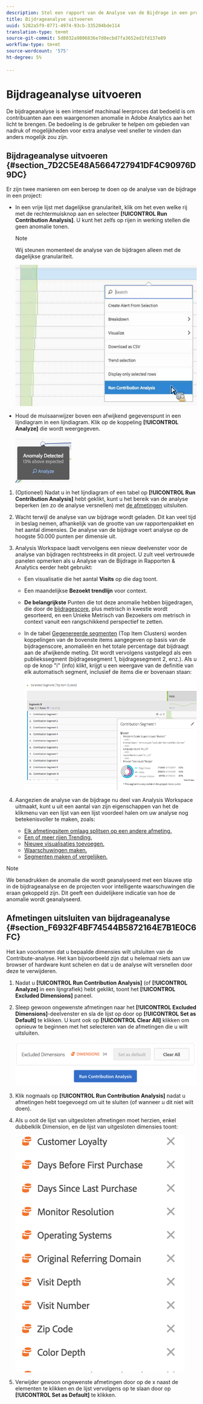 ```yaml
---
description: Stel een rapport van de Analyse van de Bijdrage in een project van de Werkruimte in werking.
title: Bijdrageanalyse uitvoeren
uuid: 5282a5f9-0771-4974-93cb-335204bde114
translation-type: tm+mt
source-git-commit: 5d8032a9806836e7d0ecbd7fa3652ed1fd137e89
workflow-type: tm+mt
source-wordcount: '575'
ht-degree: 5%

---
```



# Bijdrageanalyse uitvoeren

De bijdrageanalyse is een intensief machinaal leerproces dat bedoeld is om contribuanten aan een waargenomen anomalie in Adobe Analytics aan het licht te brengen. De bedoeling is de gebruiker te helpen om gebieden van nadruk of mogelijkheden voor extra analyse veel sneller te vinden dan anders mogelijk zou zijn.

## Bijdrageanalyse uitvoeren {#section_7D2C5E48A5664727941DF4C90976D9DC}

Er zijn twee manieren om een beroep te doen op de analyse van de bijdrage in een project:

* In een vrije lijst met dagelijkse granulariteit, klik om het even welke rij met de rechtermuisknop aan en selecteer **[!UICONTROL Run Contribution Analysis]**. U kunt het zelfs op rijen in werking stellen die geen anomalie tonen.

   >[!NOTE]
   >
   >Wij steunen momenteel de analyse van de bijdragen alleen met de dagelijkse granulariteit.

   ![](assets/run_ca.png)

* Houd de muisaanwijzer boven een afwijkend gegevenspunt in een lijndiagram in een lijndiagram. Klik op de koppeling **[!UICONTROL Analyze]** die wordt weergegeven.

   ![](assets/contribution-analysis.png)

1. (Optioneel) Nadat u in het lijndiagram of een tabel op **[!UICONTROL Run Contribution Analysis]** hebt geklikt, kunt u het bereik van de analyse beperken (en zo de analyse versnellen) met [de afmetingen](#section_F6932F4BF74544B5872164E7B1E0C6FC) uitsluiten.

1. Wacht terwijl de analyse van uw bijdrage wordt geladen. Dit kan veel tijd in beslag nemen, afhankelijk van de grootte van uw rapportenpakket en het aantal dimensies. De analyse van de bijdrage voert analyse op de hoogste 50.000 punten per dimensie uit.
1. Analysis Workspace laadt vervolgens een nieuw deelvenster voor de analyse van bijdragen rechtstreeks in dit project. U zult veel vertrouwde panelen opmerken als u Analyse van de Bijdrage in Rapporten &amp; Analytics eerder hebt gebruikt:

   * Een visualisatie die het aantal **Visits** op die dag toont.
   * Een maandelijkse **Bezoekt trendlijn** voor context.
   * **De belangrijkste** Punten die tot deze anomalie hebben bijgedragen, die door de  [bijdragescore](https://docs.adobe.com/content/help/en/analytics/analyze/analysis-workspace/virtual-analyst/contribution-analysis/ca-tokens.html), plus metrisch in kwestie wordt gesorteerd, en een Unieke Metrisch van Bezoekers om metrisch in context vanuit een rangschikkend perspectief te zetten.

   * In de tabel [Gegenereerde segmenten](https://docs.adobe.com/content/help/en/analytics/components/segmentation/segmentation-workflow/seg-build.html) (Top Item Clusters) worden koppelingen van de bovenste items aangegeven op basis van de bijdragenscore, anomalieën en het totale percentage dat bijdraagt aan de afwijkende meting. Dit wordt vervolgens vastgelegd als een publiekssegment (bijdragesegment 1, bijdragesegment 2, enz.). Als u op de knop &quot;i&quot; (info) klikt, krijgt u een weergave van de definitie van elk automatisch segment, inclusief de items die er bovenaan staan:

      ![](assets/auto_segment.png)

1. Aangezien de analyse van de bijdrage nu deel van Analysis Workspace uitmaakt, kunt u uit een aantal van zijn eigenschappen van het de klikmenu van een lijst van een lijst voordeel halen om uw analyse nog betekenisvoller te maken, zoals:

   * [Elk afmetingsitem omlaag splitsen op een andere afmeting.](/help/analyze/analysis-workspace/components/dimensions/t-breakdown-fa.md)
   * [Een of meer rijen Trending.](/help/analyze/analysis-workspace/home.md#section_34930C967C104C2B9092BA8DCF2BF81A)
   * [Nieuwe visualisaties toevoegen.](/help/analyze/analysis-workspace/visualizations/freeform-analysis-visualizations.md)
   * [Waarschuwingen maken.](/help/components/c-alerts/intellligent-alerts.md)
   * [Segmenten maken of vergelijken.](/help/analyze/analysis-workspace/c-panels/c-segment-comparison/segment-comparison.md)

>[!NOTE]
>
>We benadrukken de anomalie die wordt geanalyseerd met een blauwe stip in de bijdrageanalyse en de projecten voor intelligente waarschuwingen die eraan gekoppeld zijn. Dit geeft een duidelijkere indicatie van hoe de anomalie wordt geanalyseerd.

## Afmetingen uitsluiten van bijdrageanalyse {#section_F6932F4BF74544B5872164E7B1E0C6FC}

Het kan voorkomen dat u bepaalde dimensies wilt uitsluiten van de Contribute-analyse. Het kan bijvoorbeeld zijn dat u helemaal niets aan uw browser of hardware kunt schelen en dat u de analyse wilt versnellen door deze te verwijderen.

1. Nadat u **[!UICONTROL Run Contribution Analysis]** (of **[!UICONTROL Analyze]** in een lijngrafiek) hebt geklikt, toont het **[!UICONTROL Excluded Dimensions]** paneel.

1. Sleep gewoon ongewenste afmetingen naar het **[!UICONTROL Excluded Dimensions]**-deelvenster en sla de lijst op door op **[!UICONTROL Set as Default]** te klikken. U kunt ook op **[!UICONTROL Clear All]** klikken om opnieuw te beginnen met het selecteren van de afmetingen die u wilt uitsluiten.

   ![](assets/exclude_dimensions.png)

1. Klik nogmaals op **[!UICONTROL Run Contribution Analysis]** nadat u afmetingen hebt toegevoegd om uit te sluiten (of wanneer u dit niet wilt doen).
1. Als u ooit de lijst van uitgesloten afmetingen moet herzien, enkel dubbelklik Dimension, en de lijst van uitgesloten dimensies toont:

   ![](assets/excluded-dimensions.png)

1. Verwijder gewoon ongewenste afmetingen door op de x naast de elementen te klikken en de lijst vervolgens op te slaan door op **[!UICONTROL Set as Default]** te klikken.

